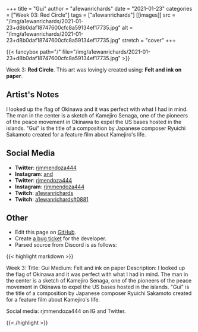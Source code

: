 +++
title =       "Gui"
author =      "a1ewanrichards"
date =        "2021-01-23"
categories =  ["Week 03: Red Circle"]
tags =        ["a1ewanrichards"]
[[images]]
                      src = "/img/a1ewanrichards/2021-01-23+d8b0daf18747600cfc8a59134ef17735.jpg"
                      alt = "/img/a1ewanrichards/2021-01-23+d8b0daf18747600cfc8a59134ef17735.jpg"
                      stretch = "cover"
+++


{{< fancybox path="/" file="/img/a1ewanrichards/2021-01-23+d8b0daf18747600cfc8a59134ef17735.jpg" >}}


Week 3: **Red Circle**. This art was lovingly created using: **Felt and ink on paper**.

## Artist's Notes

I looked up the flag of Okinawa and it was perfect with what I had in mind. The man in the center is a sketch of Kamejiro Senaga, one of the pioneers of the peace movement in Okinawa to expel the US bases hosted in the islands. "Gui" is the title of a composition by Japanese composer Ryuichi Sakamoto created for a feature film about Kamejiro's life.

## Social Media

- **Twitter**: [rjmmendoza444]()
- **Instagram**: [and]()
- **Twitter**: [rjmendoza444]()
- **Instagram**: [rjmmendoza444]()
- **Twitch**: [a1ewanrichards]()
- **Twitch**: [a1ewanrichards#0881]()


## Other

- Edit this page on [GitHub](https://github.com/teaminkling/web-refresh/edit/main/blog/content/blog/a1ewanrichards-week-3-4532.md).
- Create [a bug ticket](https://github.com/teaminkling/web-refresh/issues/new?assignees=&labels=bug&template=problem-report.md&title=) for the developer.
- Parsed source from Discord is as follows:

{{< highlight markdown >}}

Week 3:
Title: Gui
Medium: Felt and ink on paper
Description: I looked up the flag of Okinawa and it was perfect with what I had in mind. The man in the center is a sketch of Kamejiro Senaga, one of the pioneers of the peace movement in Okinawa to expel the US bases hosted in the islands. "Gui" is the title of a composition by Japanese composer Ryuichi Sakamoto created for a feature film about Kamejiro's life.

Social media: rjmmendoza444 on IG and Twitter.

{{< /highlight >}}